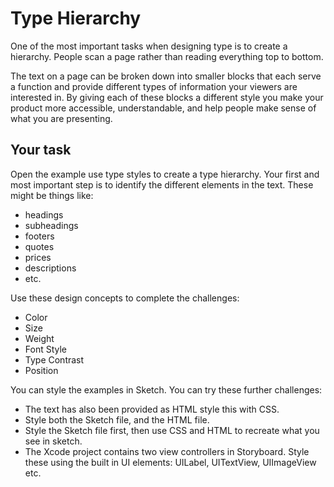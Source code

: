 # Type Hierarchy

One of the most important tasks when designing type is to create a hierarchy.
People scan a page rather than reading everything top to bottom.

The text on a page can be broken down into smaller blocks that each serve a
 function and provide different types of information your viewers are
 interested in. By giving each of these blocks a different style you make your
 product more accessible, understandable, and help people make sense of what
 you are presenting.

## Your task

Open the example use type styles to create a type hierarchy. Your first and
most important step is to identify the different elements in the text. These
might be things like:

- headings
- subheadings
- footers
- quotes
- prices
- descriptions
- etc.

Use these design concepts to complete the challenges:

- Color
- Size
- Weight
- Font Style
- Type Contrast
- Position

You can style the examples in Sketch. You can try these further challenges:

- The text has also been provided as HTML style this with CSS.
- Style both the Sketch file, and the HTML file.
- Style the Sketch file first, then use CSS and HTML to recreate what you see in sketch.
- The Xcode project contains two view controllers in Storyboard. Style these
using the built in UI elements: UILabel, UITextView, UIImageView etc. 
